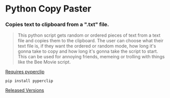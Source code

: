 # Python Copy Paster
### Copies text to clipboard from a ".txt" file. 

> This python script gets random or ordered pieces of text from a text file and copies them to the clipboard. The user can choose what their text file is, if they want the ordered or random mode, how long it's gonna take to copy and how long it's gonna take the script to start. This can be used for annoying friends, memeing or trolling with things like the Bee Movie script.


[Requires pyperclip](https://pypi.org/project/pyperclip/)

`pip install pyperclip`


[Released Versions](https://github.com/Sajantoor98/python-copy-paster/releases)
